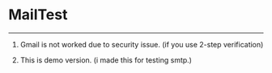 # MailTest

--------------------------------------------------------------------------------------------------------------------------

1. Gmail is not worked due to security issue. (if you use 2-step verification)

2. This is demo version. (i made this for testing smtp.)
